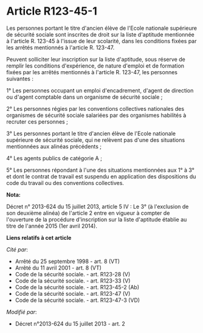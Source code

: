 # Article R123-45-1

Les personnes portant le titre d'ancien élève de l'Ecole nationale supérieure de sécurité sociale sont inscrites de droit sur
la liste d'aptitude mentionnée à l'article R. 123-45 à l'issue de leur scolarité, dans les conditions fixées par les arrêtés
mentionnés à l'article R. 123-47. 

Peuvent solliciter leur inscription sur la liste d'aptitude, sous réserve de remplir les conditions d'expérience, de nature
d'emploi et de formation fixées par les arrêtés mentionnés à l'article R. 123-47, les personnes suivantes : 

1° Les personnes occupant un emploi d'encadrement, d'agent de direction ou d'agent comptable dans un organisme de sécurité
sociale ; 

2° Les personnes régies par les conventions collectives nationales des organismes de sécurité sociale salariées par des
organismes habilités à recruter ces personnes ; 

3° Les personnes portant le titre d'ancien élève de l'Ecole nationale supérieure de sécurité sociale, qui ne relèvent pas
d'une des situations mentionnées aux alinéas précédents ; 

4° Les agents publics de catégorie A ; 

5° Les personnes répondant à l'une des situations mentionnées aux 1° à 3° et dont le contrat de travail est suspendu en
application des dispositions du code du travail ou des conventions collectives.

**Nota:**

Décret n° 2013-624 du 15 juillet 2013, article 5 IV : Le 3° (à l'exclusion de son deuxième alinéa) de l'article 2 entre en
vigueur à compter de l'ouverture de la procédure d'inscription sur la liste d'aptitude établie au titre de l'année 2015 (1er
avril 2014).

**Liens relatifs à cet article**

_Cité par_:

  - Arrêté du 25 septembre 1998 - art. 8 (VT)
  - Arrêté du 11 avril 2001 - art. 8 (VT)
  - Code de la sécurité sociale. - art. R123-28 (V)
  - Code de la sécurité sociale. - art. R123-33 (V)
  - Code de la sécurité sociale. - art. R123-45-2 (Ab)
  - Code de la sécurité sociale. - art. R123-47 (V)
  - Code de la sécurité sociale. - art. R123-47-3 (VD)

_Modifié par_:

  - Décret n°2013-624 du 15 juillet 2013 - art. 2
